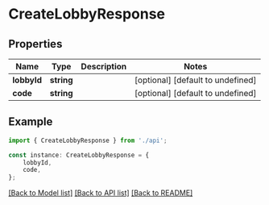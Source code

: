 # CreateLobbyResponse


## Properties

Name | Type | Description | Notes
------------ | ------------- | ------------- | -------------
**lobbyId** | **string** |  | [optional] [default to undefined]
**code** | **string** |  | [optional] [default to undefined]

## Example

```typescript
import { CreateLobbyResponse } from './api';

const instance: CreateLobbyResponse = {
    lobbyId,
    code,
};
```

[[Back to Model list]](../README.md#documentation-for-models) [[Back to API list]](../README.md#documentation-for-api-endpoints) [[Back to README]](../README.md)

